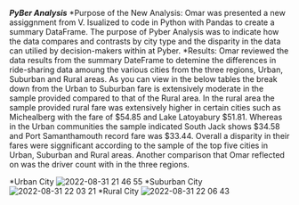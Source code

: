 ***PyBer Analysis*** 
*Purpose of the New Analysis:
Omar was presented a new assiggnment from V. Isualized to code in Python with Pandas to create a summary DataFrame. The purpose of Pyber Analysis was to  indicate how the data compares and contrasts by city type and the disparity in the data can utilied by decision-makers within at Pyber. 
*Results: 
 Omar reviewed the data results from the summary DateFrame to detemine the differences in ride-sharing data amoung the various cities from the three regions, Urban, Suburban and Rural areas.  As you can view in the below tables the break down from the Urban to Suburban fare is extensively moderate in the sample provided compared to that of the Rural area. In the rural area the sample provided rural fare was extensively higher in certain cities such as Michealberg with the fare of $54.85 and Lake Latoyabury $51.81. Whereas in the Urban communities the sample indicated South Jack shows $34.58 and Port Samanthamouth record fare was $33.44. Overall a disparity in their fares were siggnificant according to the sample of the top five cities in Urban, Suburban and Rural areas.
 Another comparison that Omar reflected on was the driver count with in the three regions. 
 
*Urban City
 ![2022-08-31 21 46 55](https://user-images.githubusercontent.com/107796290/187815085-d5843a1f-e9d7-47f8-92d1-1834ac11d0ee.png)
*Suburban City
![2022-08-31 22 03 21](https://user-images.githubusercontent.com/107796290/187816683-673052f3-6c14-463a-8587-9624fcf3a031.png)
*Rural City
![2022-08-31 22 06 43](https://user-images.githubusercontent.com/107796290/187816973-d7a60b4a-bf77-4c46-8275-cf52f8394e64.png)

